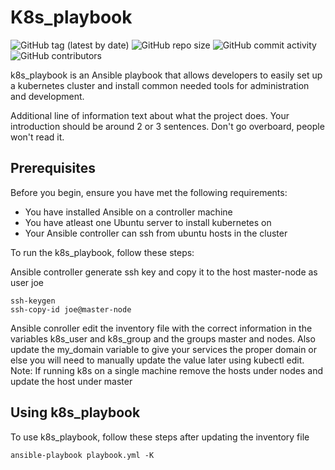 # K8s_playbook

![GitHub tag (latest by date)](https://img.shields.io/github/v/tag/Hijinko/k8s_playbook)
![GitHub repo size](https://img.shields.io/github/repo-size/Hijinko/k8s_playbook)
![GitHub commit activity](https://img.shields.io/github/commit-activity/m/Hijinko/k8s_playbook)
![GitHub contributors](https://img.shields.io/github/contributors/Hijinko/k8s_playbook)


k8s_playbook is an Ansible playbook that allows developers to easily set up a kubernetes cluster and install common needed tools for administration and development.

Additional line of information text about what the project does. Your introduction should be around 2 or 3 sentences. Don't go overboard, people won't read it.

## Prerequisites

Before you begin, ensure you have met the following requirements:
* You have installed Ansible on a controller machine
* You have atleast one Ubuntu server to install kubernetes on
* Your Ansible controller can ssh from ubuntu hosts in the cluster

To run the k8s_playbook, follow these steps:

Ansible controller generate ssh key and copy it to the host master-node as user joe
```
ssh-keygen
ssh-copy-id joe@master-node
```

Ansible conroller edit the inventory file with the correct information in the variables k8s_user and k8s_group and the groups  master and nodes. Also update the my_domain variable to give your services the proper domain or else you will need to manually update the value later using kubectl edit.
Note: If running k8s on a single machine remove the hosts under nodes and update the host under master

## Using k8s_playbook

To use k8s_playbook, follow these steps after updating the inventory file

```
ansible-playbook playbook.yml -K
```
